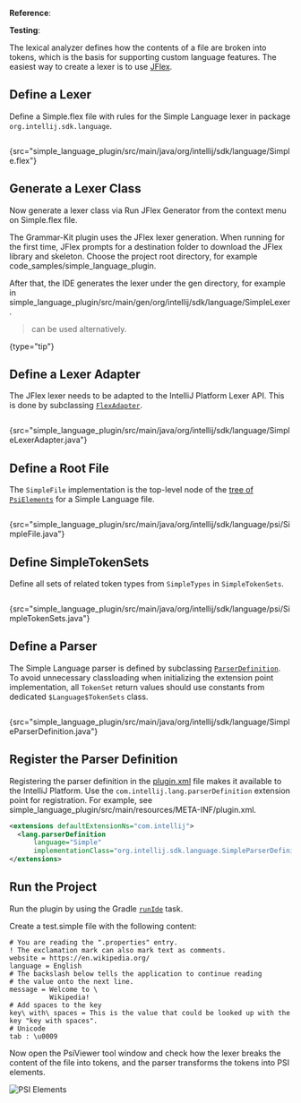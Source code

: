 [//]: # (title: 4. Lexer and Parser Definition)

<!-- Copyright 2000-2022 JetBrains s.r.o. and other contributors. Use of this source code is governed by the Apache 2.0 license that can be found in the LICENSE file. -->

<microformat>

**Reference**: [](implementing_lexer.md)

**Testing**: [](parsing_test.md)

</microformat>

<include src="language_and_filetype.md" include-id="custom_language_tutorial_header"></include>

The lexical analyzer defines how the contents of a file are broken into tokens, which is the basis for supporting custom language features.
The easiest way to create a lexer is to use [JFlex](https://jflex.de/).

## Define a Lexer

Define a <path>Simple.flex</path> file with rules for the Simple Language lexer in package `org.intellij.sdk.language`.

```java
```
{src="simple_language_plugin/src/main/java/org/intellij/sdk/language/Simple.flex"}

## Generate a Lexer Class

Now generate a lexer class via <menupath>Run JFlex Generator</menupath> from the context menu on <path>Simple.flex</path> file.

The Grammar-Kit plugin uses the JFlex lexer generation.
When running for the first time, JFlex prompts for a destination folder to download the JFlex library and skeleton.
Choose the project root directory, for example <path>code_samples/simple_language_plugin</path>.

After that, the IDE generates the lexer under the <path>gen</path> directory, for example in <path>simple_language_plugin/src/main/gen/org/intellij/sdk/language/SimpleLexer</path>.

> [](tools_gradle_grammar_kit_plugin.md) can be used alternatively.
>
{type="tip"}

## Define a Lexer Adapter

The JFlex lexer needs to be adapted to the IntelliJ Platform Lexer API.
This is done by subclassing [`FlexAdapter`](%gh-ic%/platform/core-api/src/com/intellij/lexer/FlexAdapter.java).

```java
```
{src="simple_language_plugin/src/main/java/org/intellij/sdk/language/SimpleLexerAdapter.java"}

## Define a Root File

The `SimpleFile` implementation is the top-level node of the [tree of `PsiElements`](implementing_parser_and_psi.md) for a Simple Language file.

```java
```
{src="simple_language_plugin/src/main/java/org/intellij/sdk/language/psi/SimpleFile.java"}

## Define SimpleTokenSets

Define all sets of related token types from `SimpleTypes` in `SimpleTokenSets`.

```java

```
{src="simple_language_plugin/src/main/java/org/intellij/sdk/language/psi/SimpleTokenSets.java"}

## Define a Parser

The Simple Language parser is defined by subclassing [`ParserDefinition`](%gh-ic%/platform/core-api/src/com/intellij/lang/ParserDefinition.java).
To avoid unnecessary classloading when initializing the extension point implementation, all `TokenSet` return values should use constants from dedicated `$Language$TokenSets` class.

```java
```
{src="simple_language_plugin/src/main/java/org/intellij/sdk/language/SimpleParserDefinition.java"}

## Register the Parser Definition

Registering the parser definition in the <path>[plugin.xml](plugin_configuration_file.md)</path> file makes it available to the IntelliJ Platform.
Use the `com.intellij.lang.parserDefinition` extension point for registration.
For example, see <path>simple_language_plugin/src/main/resources/META-INF/plugin.xml</path>.

```xml
<extensions defaultExtensionNs="com.intellij">
  <lang.parserDefinition
      language="Simple"
      implementationClass="org.intellij.sdk.language.SimpleParserDefinition"/>
</extensions>
```

## Run the Project

Run the plugin by using the Gradle [`runIde`](gradle_prerequisites.md#running-a-simple-gradle-based-intellij-platform-plugin) task.

Create a <path>test.simple</path>  file with the following content:

```text
# You are reading the ".properties" entry.
! The exclamation mark can also mark text as comments.
website = https://en.wikipedia.org/
language = English
# The backslash below tells the application to continue reading
# the value onto the next line.
message = Welcome to \
          Wikipedia!
# Add spaces to the key
key\ with\ spaces = This is the value that could be looked up with the key "key with spaces".
# Unicode
tab : \u0009
```

Now open the <control>PsiViewer</control> tool window and check how the lexer breaks the content of the file into tokens, and the parser transforms the tokens into PSI elements.

![PSI Elements](psi_elements.png)
